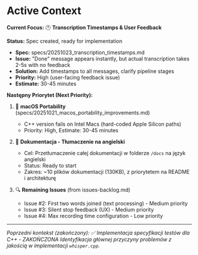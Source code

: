 # Active Context

**Current Focus:** 🕐 **Transcription Timestamps & User Feedback**

**Status:** Spec created, ready for implementation
- **Spec:** specs/20251023_transcription_timestamps.md
- **Issue:** "Done" message appears instantly, but actual transcription takes 2-5s with no feedback
- **Solution:** Add timestamps to all messages, clarify pipeline stages
- **Priority:** High (user-facing feedback issue)
- **Estimate:** 30-45 minutes

**Następny Priorytet (Next Priority):**
1. 🔧 **macOS Portability** (specs/20251021_macos_portability_improvements.md)
   - C++ version fails on Intel Macs (hard-coded Apple Silicon paths)
   - Priority: High, Estimate: 30-45 minutes

2. 📝 **Dokumentacja - Tłumaczenie na angielski**
   - Cel: Przetłumaczenie całej dokumentacji w folderze `/docs` na język angielski
   - Status: Ready to start
   - Zakres: ~10 plików dokumentacji (130KB), z priorytetem na README i architekturę

3. 🔍 **Remaining Issues** (from issues-backlog.md)
   - Issue #2: First two words joined (text processing) - Medium priority
   - Issue #3: Silent stop feedback (UX) - Medium priority
   - Issue #4: Max recording time configuration - Low priority

---

*Poprzedni kontekst (zakończony):*
*✅ Implementacja specyfikacji testów dla C++ - ZAKOŃCZONA*
*Identyfikacja głównej przyczyny problemów z jakością w implementacji `whisper.cpp`.*
